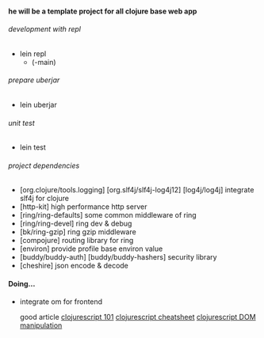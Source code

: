 #### he will be a template project for all clojure base web app

###### development with repl

- lein repl
  - (-main)

###### prepare uberjar
- lein uberjar

###### unit test
- lein test

###### project dependencies 
- [org.clojure/tools.logging] 
  [org.slf4j/slf4j-log4j12] 
  [log4j/log4j]
  integrate slf4j for clojure
- [http-kit]
  high performance http server
- [ring/ring-defaults]
  some common middleware of ring
- [ring/ring-devel]
  ring dev & debug 
- [bk/ring-gzip]
  ring gzip middleware
- [compojure]
  routing library for ring
- [environ]
  provide profile base environ value
- [buddy/buddy-auth] [buddy/buddy-hashers]
  security library
- [cheshire]
  json encode & decode
  
  
#### Doing... 

- integrate om for frontend
  
  good article
  [clojurescript 101](http://swannodette.github.io/2013/11/07/clojurescript-101)
  [clojurescript cheatsheet](http://cljs.info/cheatsheet/)
  [clojurescript DOM manipulation](http://davedellacosta.com/cljs-dom-survey)



